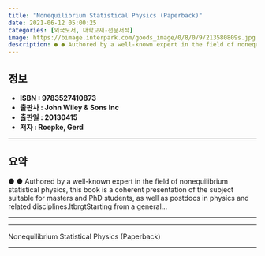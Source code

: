 ```yaml
---
title: "Nonequilibrium Statistical Physics (Paperback)"
date: 2021-06-12 05:00:25
categories: [외국도서, 대학교재-전문서적]
image: https://bimage.interpark.com/goods_image/0/8/0/9/213580809s.jpg
description: ● ● Authored by a well-known expert in the field of nonequilibrium statistical physics, this book is a coherent presentation of the subject suitable for maste
---
```


## **정보**

- **ISBN : 9783527410873**
- **출판사 : John Wiley & Sons Inc**
- **출판일 : 20130415**
- **저자 : Roepke, Gerd**

------



## **요약**

●  ●  Authored by a well-known expert in the field of nonequilibrium statistical physics, this book is a coherent presentation of the subject suitable for masters and PhD students, as well as postdocs in physics and related disciplines.ltbrgtStarting from a general... 

------



------


Nonequilibrium Statistical Physics (Paperback) 

------


